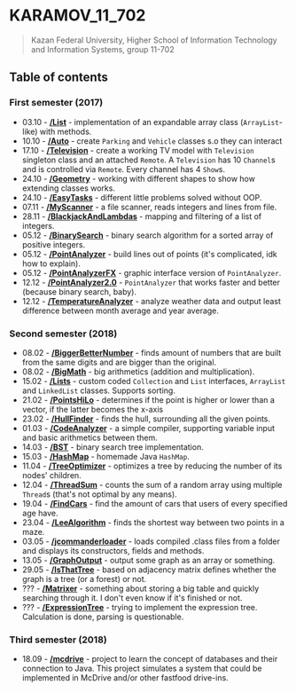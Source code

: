 # KARAMOV_11_702

> Kazan Federal University, Higher School of Information Technology and 
> Information Systems, group 11-702

## Table of contents

### First semester (2017)

* 03.10 - [__/List__](List/src/ru/karamoff) - implementation of an expandable
  array class (`ArrayList`-like) with methods.
* 10.10 - [__/Auto__](Auto/src/ru/karamoff) - create `Parking` and `Vehicle`
  classes s.o they can interact
* 17.10 - [__/Television__](Television/src/ru/karamoff) - create a working TV
  model with `Television` singleton class and an attached `Remote`. A
  `Television` has 10 `Channel`s and is controlled via `Remote`. Every channel
  has 4 `Show`s.
* 24.10 - [__/Geometry__](Geometry/src/ru/karamoff) - working with different
  shapes to show how extending classes works.
* 24.10 - [__/EasyTasks__](EasyTasks/src/ru/karamoff) - different little
  problems solved without OOP.
* 07.11 - [__/MyScanner__](MyScanner/src/ru/karamoff) - a file scanner, reads
  integers and lines from file.
* 28.11 - [__/BlackjackAndLambdas__](BlackjackAndLambdas/src/ru/karamoff) -
  mapping and filtering of a list of integers.
* 05.12 - [__/BinarySearch__](BinarySearch/src/ru/karamoff) - binary search
  algorithm for a sorted array of positive integers.
* 05.12 - [__/PointAnalyzer__](PointAnalyzer/src/ru/karamoff) - build lines out
  of points (it's complicated, idk how to explain).
* 05.12 - [__/PointAnalyzerFX__](PointAnalyzerFX/src/ru/karamoff) - graphic
  interface version of `PointAnalyzer`.
* 12.12 - [__/PointAnalyzer2.0__](PointAnalyzer2.0/src/ru/karamoff) -
  `PointAnalyzer` that works faster and better (because binary search, baby).
* 12.12 - [__/TemperatureAnalyzer__](TemperatureAnalyzer/src/ru/karamoff) -
  analyze weather data and output least difference between month average and
  year average.

### Second semester (2018)

* 08.02 - [__/BiggerBetterNumber__](BiggerBetterNumber/src/ru/karamoff) - finds
  amount of numbers that are built from the same digits and are bigger than the
  original.
* 08.02 - [__/BigMath__](BigMath/src/ru/karamoff) - big arithmetics (addition
  and multiplication).
* 15.02 - [__/Lists__](Lists/src/ru/karamoff) - custom coded `Collection` and
  `List` interfaces, `ArrayList` and `LinkedList` classes. Supports sorting.
* 21.02 - [__/PointsHiLo__](PointsHiLo/src/ru/karamoff) - determines if the
  point is higher or lower than a vector, if the latter becomes the x-axis
* 23.02 - [__/HullFinder__](HullFinder/src/ru/karamoff) - finds the hull,
  surrounding all the given points.
* 01.03 - [__/CodeAnalyzer__](CodeAnalyzer/src/ru/karamoff) - a simple compiler,
  supporting variable input and basic arithmetics between them.
* 14.03 - [__/BST__](BST/src/ru/karamoff) - binary search tree implementation.
* 15.03 - [__/HashMap__](HashMap/src/ru/karamoff) - homemade Java `HashMap`.
* 11.04 - [__/TreeOptimizer__](TreeOptimizer/src/ru/karamoff) - optimizes a tree
  by reducing the number of its nodes' children.
* 12.04 - [__/ThreadSum__](ThreadSum/src/ru/karamoff) - counts the sum of a
  random array using multiple `Thread`s (that's not optimal by any means).
* 19.04 - [__/FindCars__](FindCars/src/ru/karamoff) - find the amount of cars
  that users of every specified age have.
* 23.04 - [__/LeeAlgorithm__](LeeAlgorithm/src/ru/karamoff) - finds the shortest
  way between two points in a maze.
* 03.05 - [__/jcommanderloader__](jcommanderloader/) - loads compiled .class
  files from a folder and displays its constructors, fields and methods.
* 13.05 - [__/GraphOutput__](GraphOutput/src/ru/karamoff) - output some graph
  as an array or something.
* 29.05 - [__/IsThatTree__](IsThatTree/src/ru/karamoff) - based on adjacency
  matrix defines whether the graph is a tree (or a forest) or not.
* ??? - [__/Matrixer__](Matrixer/src/ru/karamoff) - something about storing a
  big table and quickly searching through it. I don't even know if it's finished
  or not.
* ??? - [__/ExpressionTree__](ExpressionTree/src/ru/karamoff) - trying to
  implement the expression tree. Calculation is done, parsing is questionable.

### Third semester (2018)

* 18.09 - [__/mcdrive__](mcdrive/) - project to learn the concept of databases
  and their connection to Java. This project simulates a system that could be
  implemented in McDrive and/or other fastfood drive-ins.
